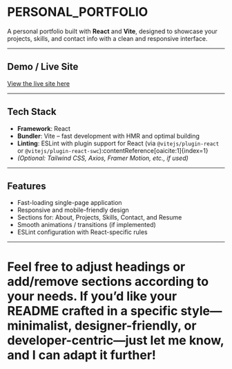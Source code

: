 # PERSONAL_PORTFOLIO

A personal portfolio built with **React** and **Vite**, designed to showcase your projects, skills, and contact info with a clean and responsive interface.

---

##  Demo / Live Site

[View the live site here](https://personal-portfolio-topaz-three.vercel.app)

---

##  Tech Stack

- **Framework**: React  
- **Bundler**: Vite – fast development with HMR and optimal building  
- **Linting**: ESLint with plugin support for React (via `@vitejs/plugin-react` or `@vitejs/plugin-react-swc`):contentReference[oaicite:1]{index=1}  
- *(Optional: Tailwind CSS, Axios, Framer Motion, etc., if used)*

---

##  Features

- Fast-loading single-page application  
- Responsive and mobile-friendly design  
- Sections for: About, Projects, Skills, Contact, and Resume  
- Smooth animations / transitions (if implemented)  
- ESLint configuration with React-specific rules

---

# Feel free to adjust headings or add/remove sections according to your needs. If you’d like your README crafted in a specific style—minimalist, designer-friendly, or developer-centric—just let me know, and I can adapt it further!
